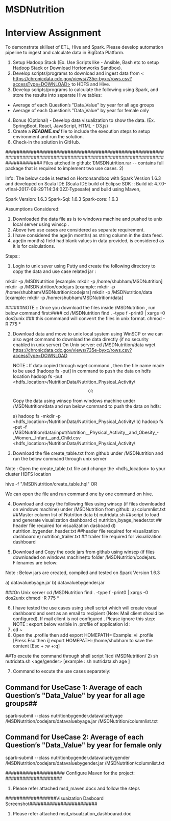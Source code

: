 # MSDNutrition

# Interview Assignment 

To demonstrate skillset of ETL, Hive and Spark. Please develop automation pipeline to ingest and calculate data in BigData Platform. 

1. Setup Hadoop Stack (Ex. Use Scripts like - Ansible, Bash etc to setup Hadoop Stack or Download Hortonworks Sandbox).
2. Develop scripts/programs to download and ingest data from < https://chronicdata.cdc.gov/views/735e-byxc/rows.csv?accessType=DOWNLOAD>
to HDFS and Hive. 
3. Develop scripts/programs to calculate the following using Spark, and store the results into separate Hive tables:
- Average of each Question’s "Data_Value" by year for all age groups
- Average of each Question’s "Data_Value" by year for female only
4. Bonus (Optional) - Develop data visualization to show the data. (Ex. SpringBoot, React, JavaScript, HTML - D3.js)
5. Create a ***README.md*** file to include the execution steps to setup environment and run the solution.
6. Check-in the solution in GitHub.

#############################################################################################################################
Files attched in github:
1)MSDNutrition.rar -- contains full package that is required to implement two use cases.
2) 





Info:
The below code is tested on Hortonsandbox with Spark Version 1.6.3 and developed on Scala IDE (Scala IDE build of Eclipse SDK :: Build id: 4.7.0-vfinal-2017-09-29T14:34:02Z-Typesafe) and build using Maven,

Spark Version: 1.6.3
Spark-Sql: 1.6.3
Spark-core: 1.6.3

Assumptions Considered:

1) Downloaded the data file as is to windows machine and pushed to unix local server using winscp .
2) Above two use cases are considered as separate requirement.
3) I have considered the age(in months) as string column in the data feed.
4) age(in months) field had blank values in data provided, is considered as it is for calculations. 

Steps::

1) Login to unix sever using Putty and create the following directory to copy the data and use case related jar :

mkdir -p <home>/MSDNutrition [example: mkdir -p /home/shubham/MSDNutrition]
mkdir -p <home>/MSDNutrition/codejars [example: mkdir -p /home/shubham/MSDNutrition/codejars]
mkdir -p <home>/MSDNutrition/data [example: mkdir -p /home/shubham/MSDNutrition/data] 

######NOTE :: Once you download the files inside <home>/MSDNutrition , run below command first:####
cd  <home>/MSDNutrition
    find . -type f -print0 | xargs -0 dos2unix   ### this commmand will converrt the files in unix format.
    chmod -R 775 *

2) Download data and move to unix local system using WinSCP or we can also wget command to download the data directly (if no security enabled in unix server) 
On Unix server:
    cd <home>/MSDNutrition/data
    wget https://chronicdata.cdc.gov/views/735e-byxc/rows.csv?accessType=DOWNLOAD
 
    NOTE : If data copied through wget command , then the file name made to be used [hadoop fs -put] in command to push the data on hdfs location
    hadoop fs -put <filename> <hdfs_location>/NutritionData/Nutrition_Physical_Activity/
 
                                        OR
    Copy the data using winscp from windows machine under <home>/MSDNutrition/data and run below command to push the data on hdfs:

    a) hadoop fs -mkdir -p <hdfs_location>/NutritionData/Nutrition_Physical_Activity/
    b) hadoop fs -put -f <home>/MSDNutrition/data/input/Nutrition__Physical_Activity__and_Obesity_-_Women__Infant__and_Child.csv <hdfs_location>/NutritionData/Nutrition_Physical_Activity/ 

3) Download the file create_table.txt from github under <home>/MSDNutrition and run the below command through unix server

Note : Open the create_table.txt file and change the <hdfs_location> to your cluster HDFS location

hive -f "<home>/MSDNutrition/create_table.hql"
                OR

We can open the file and run command one by one command on hive.


4) Download and copy the following files using winscp (if files downloaded on windows machine) under <home>/MSDNutrition from github:
a) columnlist.txt ##Master column list of Nutrition data
b) nutridata.sh ##script to load and generate visualization dashboard
c) nutrition_byage_header.txt ## header file required for visualization dasboard
d) nutrition_bygender_header.txt ##header file required for visualization dashboard
e) nutrition_trailer.txt ## trailer file required for visualization dashboard

5) Download and Copy the code jars from github using winscp (if files downloaded on windows machine)to folder <home>/MSDNutrition/codejars. Filenames are below:

Note : Below jars are created, compiled and tested on Spark Version 1.6.3

a) datavaluebyage.jar
b) datavaluebygender.jar

###On Unix server
cd  <home>/MSDNutrition
    find . -type f -print0 | xargs -0 dos2unix
    chmod -R 775 *


6) I have tested the use cases using shell script which will create visual dashboard and sent as an email to recipient (Note: Mail client should be configured). If mail client is not configured . Please ignore this step:
NOTE : export below varible in .profile of application id :
1) cd ~ 
2) Open the .profile then add export HOMEPATH=<home> 
Example: vi .profile 
[Press Esc then i] 
export HOMEPATH=/home/shubham 
to save the content [Esc + :w +:q]	

##To excute the command through shell script
1)cd <home>/MSDNutrition/
2) sh nutridata.sh <age/gender> [example : sh nutridata.sh age ]

7) Command to excute the use cases separately:
## Command for UseCase 1: Average of each Question’s "Data_Value" by year for all age groups##
spark-submit --class nutritionbygender.datavaluebyage <home>/MSDNutrition/codejars/datavaluebyage.jar <home>/MSDNutrition/columnlist.txt

## Command for UseCase 2: Average of each Question’s "Data_Value" by year for female only ##
spark-submit --class nutritionbygender.datavaluebygender <home>/MSDNutrition/codejars/datavaluebygender.jar <home>/MSDNutrition/columnlist.txt

##################### Configure Maven for the project: ####################

1) Please refer attached msd_maven.docx and follow the steps 
  
##################Visuaization Dasboard Screenshot########################

1) Please refer attached msd_visualzation_dashboarad.doc

